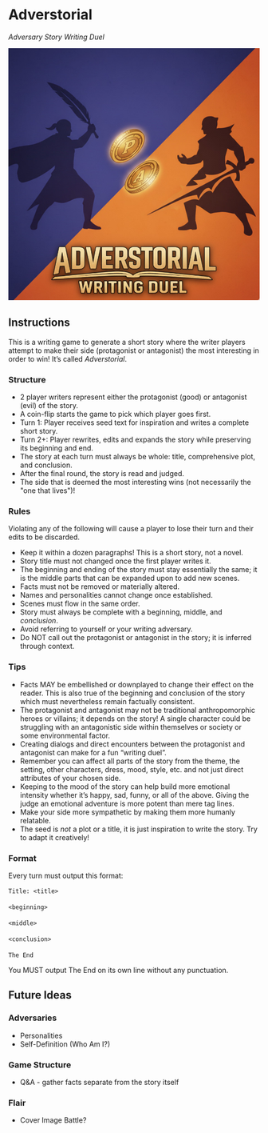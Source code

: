 # Adverstorial
_Adversary Story Writing Duel_

![Adverstorial Logo](assets/adverstorial-app-tile.jpg)

## Instructions

This is a writing game to generate a short story where the writer players attempt to make their side (protagonist or antagonist) the most interesting in order to win\! It’s called *Adverstorial*.

### Structure

* 2 player writers represent either the protagonist (good) or antagonist (evil) of the story.
* A coin-flip starts the game to pick which player goes first.
* Turn 1: Player receives seed text for inspiration and writes a complete short story.
* Turn 2+: Player rewrites, edits and expands the story while preserving its beginning and end.
* The story at each turn must always be whole: title, comprehensive plot, and conclusion.
* After the final round, the story is read and judged.
* The side that is deemed the most interesting wins (not necessarily the "one that lives")!

### Rules
Violating any of the following will cause a player to lose their turn and their edits to be discarded.

* Keep it within a dozen paragraphs! This is a short story, not a novel.
* Story title must not changed once the first player writes it.
* The beginning and ending of the story must stay essentially the same; it is the middle parts that can be expanded upon to add new scenes.
* Facts must not be removed or materially altered.
* Names and personalities cannot change once established.
* Scenes must flow in the same order.
* Story must always be complete with a beginning, middle, and _conclusion_.
* Avoid referring to yourself or your writing adversary.
* Do NOT call out the protagonist or antagonist in the story; it is inferred through context.

### Tips

* Facts MAY be embellished or downplayed to change their effect on the reader. This is also true of the beginning and conclusion of the story which must nevertheless remain factually consistent.
* The protagonist and antagonist may not be traditional anthropomorphic heroes or villains; it depends on the story! A single character could be struggling with an antagonistic side within themselves or society or some environmental factor.  
* Creating dialogs and direct encounters between the protagonist and antagonist can make for a fun “writing duel”.  
* Remember you can affect all parts of the story from the theme, the setting, other characters, dress, mood, style, etc. and not just direct attributes of your chosen side.  
* Keeping to the mood of the story can help build more emotional intensity whether it’s happy, sad, funny, or all of the above. Giving the judge an emotional adventure is more potent than mere tag lines.  
* Make your side more sympathetic by making them more humanly relatable.  
* The seed is *not* a plot or a title, it is just inspiration to write the story. Try to adapt it creatively!

### Format

Every turn must output this format:

```
Title: <title>

<beginning>

<middle>

<conclusion>

The End
```

You MUST output The End on its own line without any punctuation.

## Future Ideas

### Adversaries

* Personalities
* Self-Definition (Who Am I?)

### Game Structure

* Q&A - gather facts separate from the story itself

### Flair

* Cover Image Battle?
